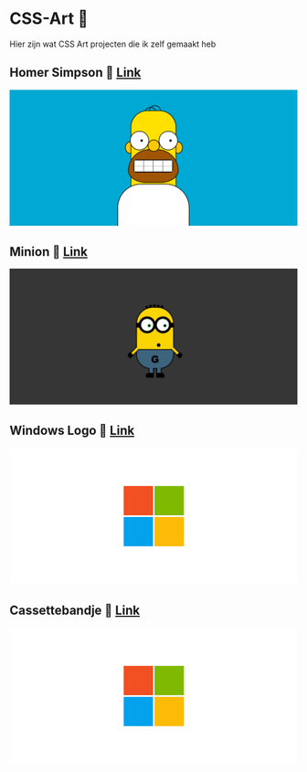 # CSS-Art 🎨
Hier zijn wat CSS Art projecten die ik zelf gemaakt heb

## Homer Simpson 🎨 [Link](https://www.lekkerensimpel.com/basisrecept-voor-pannenkoeken/)
![Homer Simpson](Homersimpsonpicture.png)
## Minion 🎨 [Link](https://www.lekkerensimpel.com/basisrecept-voor-pannenkoeken/)
![Minion](Minion-picture.png)
## Windows Logo 🎨 [Link](https://www.lekkerensimpel.com/basisrecept-voor-pannenkoeken/)
![Windows logo](Windows-logo.png)

## Cassettebandje 🎨 [Link](https://www.lekkerensimpel.com/basisrecept-voor-pannenkoeken/)
![Windows logo](Windows-logo.png)
